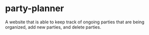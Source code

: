 # party-planner
A website that is able to keep track of ongoing parties that are being organized, add new parties, and delete parties.
